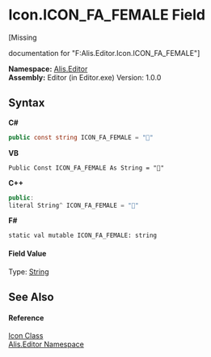 # Icon.ICON_FA_FEMALE Field
 

\[Missing <summary> documentation for "F:Alis.Editor.Icon.ICON_FA_FEMALE"\]

**Namespace:**&nbsp;<a href="b150ade4-39de-a232-5f06-d3cdc1b2c538">Alis.Editor</a><br />**Assembly:**&nbsp;Editor (in Editor.exe) Version: 1.0.0

## Syntax

**C#**<br />
``` C#
public const string ICON_FA_FEMALE = ""
```

**VB**<br />
``` VB
Public Const ICON_FA_FEMALE As String = ""
```

**C++**<br />
``` C++
public:
literal String^ ICON_FA_FEMALE = ""
```

**F#**<br />
``` F#
static val mutable ICON_FA_FEMALE: string
```


#### Field Value
Type: <a href="https://docs.microsoft.com/dotnet/api/system.string" target="_blank">String</a>

## See Also


#### Reference
<a href="cc0f883c-67f8-f772-c6d7-a60b129f22a7">Icon Class</a><br /><a href="b150ade4-39de-a232-5f06-d3cdc1b2c538">Alis.Editor Namespace</a><br />